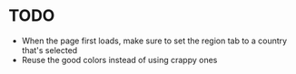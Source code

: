 # TODO

* When the page first loads, make sure to set the region tab to a country that's selected
* Reuse the good colors instead of using crappy ones
